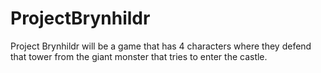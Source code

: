 # ProjectBrynhildr
Project Brynhildr will be a game that has 4 characters where they defend that tower from the giant monster that tries to enter the castle.
